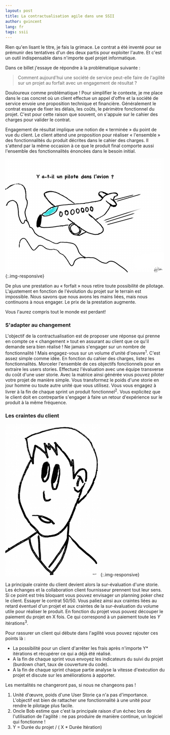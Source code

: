 ```yaml
---
layout: post
title: La contractualisation agile dans une SSII
author: gvincent
lang: fr
tags: ssii
---
```


Rien qu'en lisant le titre, je fais la grimace.
Le contrat a été inventé pour se prémunir des tentatives d'un des deux partis pour exploiter l'autre.
Et c'est un outil indispensable dans n'importe quel projet informatique.




Dans ce billet j'essaye de répondre à la problématique suivante :

> Comment aujourd'hui une société de service peut-elle faire de l'agilité sur un projet au forfait avec un engagement de résultat ?

Douloureux comme problématique ! Pour simplifier le contexte, je me place dans le cas concret où un client effectue un appel d'offre et la société de service envoie une proposition technique et financière. Généralement le contrat essaye de fixer les délais, les coûts, le périmètre fonctionnel du projet. C'est pour cette raison que souvent, on s'appuie sur le cahier des charges pour valider le contrat.

Engagement de résultat implique une notion de «  terminée  » du point de vue du client. Le client attend une proposition pour réaliser « l'ensemble  » des fonctionnalités du produit décrites dans le cahier des charges. Il s'attend par la même occasion à ce que le produit final comporte aussi l'ensemble des fonctionnalités énoncées dans le besoin initial.

![un pilote dans lavion](/images/posts/un-pilote-dans-lavion.jpg){:.img-responsive}

De plus une prestation au « forfait » nous retire toute possibilité de pilotage. L'ajustement en fonction de l'évolution du projet sur le terrain est impossible. Nous savons que nous avons les mains liées, mais nous continuons à nous engager. Le prix de la prestation augmente.

Vous l'aurez compris tout le monde est perdant!

### S'adapter au changement

L'objectif de la contractualisation est de proposer une réponse qui prenne en compte ce « changement » tout en assurant au client que ce qu'il demande sera bien réalisé !
Ne jamais s'engager sur un nombre de fonctionnalité ! Mais engagez-vous sur un volume d'unité d'oeuvre<sup>1</sup>. C'est assez simple comme idée. En fonction du cahier des charges, listez les fonctionnalités. Morceler l'ensemble de ces objectifs fonctionnels pour en extraire les users stories. Effectuez l'évaluation avec une équipe transverse du coût d'une user storie. Avec la matrice ainsi générée vous pouvez piloter votre projet de manière simple. Vous transformez le poids d'une storie en jour homme ou toute autre unité que vous utilisez.
Vous vous engagez à livrer à la fin de chaque sprint un produit fonctionnel<sup>2</sup>. Vous explicitez que le client doit en contrepartie s'engager à faire un retour d'expérience sur le produit à la même fréquence.

### Les craintes du client

![Client etonné](/images/posts/client.jpg){:.img-responsive}

La principale crainte du client devient alors la sur-évaluation d'une storie. Les échanges et la collaboration client fournisseur prennent tout leur sens. Si ce point est très bloquant vous pouvez envisager un planning poker chez le client.
Essayer le contrat 50/50. Vous paliez ainsi aux craintes liées au retard éventuel d'un projet et aux craintes de la sur-évaluation du volume utile pour réaliser le produit. En fonction du projet vous pouvez découper le paiement du projet en X fois. Ce qui correspond à un paiement toute les *Y* itérations<sup>3</sup>.

Pour rassurer un client qui débute dans l'agilité vous pouvez rajouter ces points là  :

*   La possibilité pour un client d'arrêter les frais après n'importe Y* itérations et récupérer ce qui a déjà été réalisé.
*   A la fin de chaque sprint vous envoyez les indicateurs du suivi du projet (burdown chart, taux de couverture du code).
*   A la fin de chaque sprint chaque partie analyse la vitesse d'exécution du projet et discute sur les améliorations à apporter.

Les mentalités ne changeront pas, si nous ne changeons pas !

1. Unité d'œuvre, poids d'une User Storie ça n'a pas d'importance. L'objectif est bien de rattacher une fonctionnalité à une unité pour rendre le pilotage plus facile.
2. Oncle Bob estime que c'est la principale raison d'un échec lors de l'utilisation de l'agilité : ne pas produire de manière continue, un logiciel qui fonctionne !
3. Y = Durée du projet / ( X * Durée Itération)